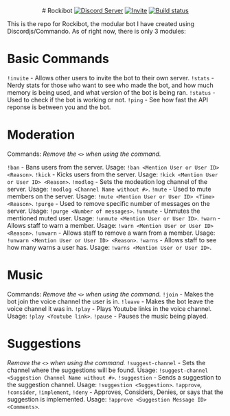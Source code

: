 <div align="center">
  <p>
    # Rockibot
    <a href="https://discord.gg/rdGrcvW"><img src="https://img.shields.io/discord/739916829828448317?color=7289da&logo=discord&logoColor=white" alt="Discord Server" /></a>
    <a href="https://discord.com/oauth2/authorize?client_id=739923682075476089&permissions=8&scope=bot"><img src="https://img.shields.io/badge/Invite-Invite%20the%20bot!-brightgreen" alt="Invite" /></a>
     <a href="https://github.com/Rocky43007/Rockibot/actions"><img src="https://github.com/Rocky43007/Rockibot/workflows/Rockibot%20Tesing%20CI/badge.svg" alt="Build status" /></a>
      </p>
</div>



This is the repo for Rockibot, the modular bot I have created using Discordjs/Commando. As of right now, there is only 3 modules:

# Basic Commands
`!invite` - Allows other users to invite the bot to their own server.
`!stats` - Nerdy stats for those who want to see who made the bot, and how much memory is being used, and what version of the bot is being ran.
`!status` - Used to check if the bot is working or not.
`!ping` - See how fast the API reponse is between you and the bot.

# Moderation
Commands:
*Remove the `<>` when using the command.*

`!ban` - Bans users from the server. Usage: `!ban <Mention User or User ID> <Reason>`.
`!kick` - Kicks users from the server. Usage: `!kick <Mention User or User ID> <Reason>`.
`!modlog` - Sets the modeation log channel of the server. Usage: `!modlog <Channel Name without #>`.
`!mute` - Used to mute members on the server. Usage: `!mute <Mention User or User ID> <Time> <Reason>`.
`!purge` - Used to remove specific number of messages on the server. Usage: `!purge <Number of messages>`.
`!unmute` - Unmutes the mentioned muted user. Usage: `!unmute <Mention User or User ID>`.
`!warn` - Allows staff to warn a member. Usage: `!warn <Mention User or User ID> <Reason>`.
`!unwarn` - Allows staff to remove a warn from a member. Usage: `!unwarn <Mention User or User ID> <Reason>`.
`!warns` - Allows staff to see how many warns a user has. Usage: `!warns <Mention User or User ID>`.

# Music
Commands:
*Remove the `<>` when using the command.*
`!join` - Makes the bot join the voice channel the user is in.
`!leave` - Makes the bot leave the voice channel it was in.
`!play` - Plays Youtube links in the voice channel. Usage: `!play <Youtube link>`.
`!pause` - Pauses the music being played.

# Suggestions
*Remove the `<>` when using the command.*
`!suggest-channel` - Sets the channel where the suggestions will be found. Usage: `!suggest-channel <Suggestion Channel Name without #>`.
`!suggestion` - Sends a suggestion to the suggestion channel. Usage: `!suggestion <Suggestion>`.
`!approve`, `!consider`, `!implement`, `!deny` - Approves, Considers, Denies, or says that the suggestion is implemented. Usage: `!approve <Suggestion Message ID> <Comments>`.

